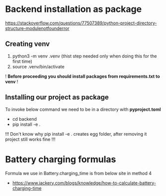 # Backend installation as package
https://stackoverflow.com/questions/77507389/python-project-directory-structure-modulenotfounderror

## Creating venv
1) python3 -m venv .venv (thist step needed only when doing this for the first time)
2) source .venv/bin/activate

! **Before proceeding you should install packages from requirements.txt to venv** !

## Installing our project as package
To invoke below command we need to be in a directory with **pyproject.toml**
- cd backend
- pip install -e .

!!! Don't know why pip install -e . creates egg folder, after removing it 
project still works fine !!!

# Battery charging formulas
Formula we use in Battery.charging_time is from below site in method 4
- https://www.jackery.com/blogs/knowledge/how-to-calculate-battery-charging-time